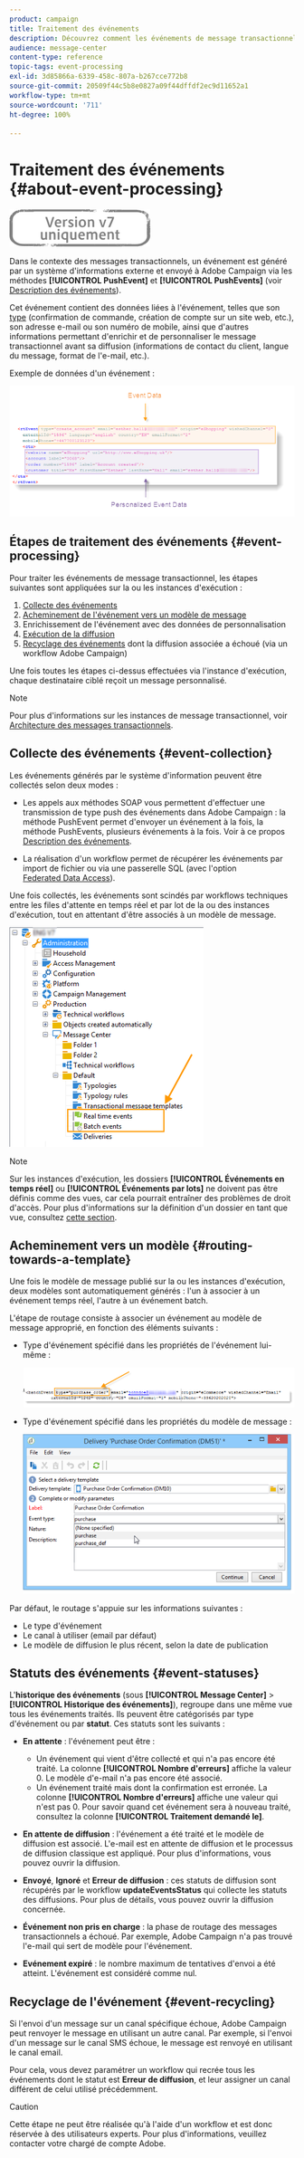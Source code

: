 ```yaml
---
product: campaign
title: Traitement des événements
description: Découvrez comment les événements de message transactionnel sont traités dans Adobe Campaign Classic.
audience: message-center
content-type: reference
topic-tags: event-processing
exl-id: 3d85866a-6339-458c-807a-b267cce772b8
source-git-commit: 20509f44c5b8e0827a09f44dffdf2ec9d11652a1
workflow-type: tm+mt
source-wordcount: '711'
ht-degree: 100%

---
```


# Traitement des événements {#about-event-processing}

![](../../assets/v7-only.svg)

Dans le contexte des messages transactionnels, un événement est généré par un système d&#39;informations externe et envoyé à Adobe Campaign via les méthodes **[!UICONTROL PushEvent]** et **[!UICONTROL PushEvents]** (voir [Description des événements](../../message-center/using/event-description.md)).

Cet événement contient des données liées à l&#39;événement, telles que son [type](../../message-center/using/creating-event-types.md) (confirmation de commande, création de compte sur un site web, etc.), son adresse e-mail ou son numéro de mobile, ainsi que d&#39;autres informations permettant d&#39;enrichir et de personnaliser le message transactionnel avant sa diffusion (informations de contact du client, langue du message, format de l&#39;e-mail, etc.).

Exemple de données d&#39;un événement :

![](assets/messagecenter_events_request_001.png)

## Étapes de traitement des événements {#event-processing}

Pour traiter les événements de message transactionnel, les étapes suivantes sont appliquées sur la ou les instances d&#39;exécution :

1. [Collecte des événements](#event-collection)
1. [Acheminement de l&#39;événement vers un modèle de message](#routing-towards-a-template)
1. Enrichissement de l&#39;événement avec des données de personnalisation
1. [Exécution de la diffusion](../../message-center/using/delivery-execution.md)
1. [Recyclage des événements](#event-recycling) dont la diffusion associée a échoué (via un workflow Adobe Campaign)

Une fois toutes les étapes ci-dessus effectuées via l&#39;instance d&#39;exécution, chaque destinataire ciblé reçoit un message personnalisé.

>[!NOTE]
>
>Pour plus d&#39;informations sur les instances de message transactionnel, voir [Architecture des messages transactionnels](../../message-center/using/transactional-messaging-architecture.md).


## Collecte des événements {#event-collection}

Les événements générés par le système d&#39;information peuvent être collectés selon deux modes :

* Les appels aux méthodes SOAP vous permettent d&#39;effectuer une transmission de type push des événements dans Adobe Campaign : la méthode PushEvent permet d&#39;envoyer un événement à la fois, la méthode PushEvents, plusieurs événements à la fois. Voir à ce propos [Description des événements](../../message-center/using/event-description.md).

* La réalisation d&#39;un workflow permet de récupérer les événements par import de fichier ou via une passerelle SQL (avec l&#39;option [Federated Data Access](../../installation/using/about-fda.md)).

Une fois collectés, les événements sont scindés par workflows techniques entre les files d&#39;attente en temps réel et par lot de la ou des instances d&#39;exécution, tout en attentant d&#39;être associés à un modèle de message.

![](assets/messagecenter_events_queues_001.png)

>[!NOTE]
>
>Sur les instances d&#39;exécution, les dossiers **[!UICONTROL Événements en temps réel]** ou **[!UICONTROL Événements par lots]** ne doivent pas être définis comme des vues, car cela pourrait entraîner des problèmes de droit d&#39;accès. Pour plus d&#39;informations sur la définition d&#39;un dossier en tant que vue, consultez [cette section](../../platform/using/access-management-folders.md).

## Acheminement vers un modèle {#routing-towards-a-template}

Une fois le modèle de message publié sur la ou les instances d&#39;exécution, deux modèles sont automatiquement générés : l&#39;un à associer à un événement temps réel, l&#39;autre à un événement batch.

L&#39;étape de routage consiste à associer un événement au modèle de message approprié, en fonction des éléments suivants :

* Type d&#39;événement spécifié dans les propriétés de l&#39;événement lui-même :

   ![](assets/messagecenter_event_type_001.png)

* Type d&#39;événement spécifié dans les propriétés du modèle de message :

   ![](assets/messagecenter_event_type_002.png)

Par défaut, le routage s&#39;appuie sur les informations suivantes :

* Le type d&#39;événement
* Le canal à utiliser (email par défaut)
* Le modèle de diffusion le plus récent, selon la date de publication

## Statuts des événements {#event-statuses}

L&#39;**historique des événements** (sous **[!UICONTROL Message Center]** > **[!UICONTROL Historique des événements]**), regroupe dans une même vue tous les événements traités. Ils peuvent être catégorisés par type d&#39;événement ou par **statut**. Ces statuts sont les suivants :

* **En attente** : l&#39;événement peut être :

   * Un événement qui vient d&#39;être collecté et qui n&#39;a pas encore été traité. La colonne **[!UICONTROL Nombre d&#39;erreurs]** affiche la valeur 0. Le modèle d&#39;e-mail n&#39;a pas encore été associé.
   * Un événement traité mais dont la confirmation est erronée. La colonne **[!UICONTROL Nombre d&#39;erreurs]** affiche une valeur qui n&#39;est pas 0. Pour savoir quand cet événement sera à nouveau traité, consultez la colonne **[!UICONTROL Traitement demandé le]**.

* **En attente de diffusion** : l&#39;événement a été traité et le modèle de diffusion est associé. L&#39;e-mail est en attente de diffusion et le processus de diffusion classique est appliqué. Pour plus d&#39;informations, vous pouvez ouvrir la diffusion.
* **Envoyé**, **Ignoré** et **Erreur de diffusion** : ces statuts de diffusion sont récupérés par le workflow **updateEventsStatus** qui collecte les statuts des diffusions. Pour plus de détails, vous pouvez ouvrir la diffusion concernée.
* **Événement non pris en charge** : la phase de routage des messages transactionnels a échoué. Par exemple, Adobe Campaign n&#39;a pas trouvé l&#39;e-mail qui sert de modèle pour l&#39;événement.
* **Evénement expiré** : le nombre maximum de tentatives d&#39;envoi a été atteint. L&#39;événement est considéré comme nul.

## Recyclage de l&#39;événement {#event-recycling}

Si l&#39;envoi d&#39;un message sur un canal spécifique échoue, Adobe Campaign peut renvoyer le message en utilisant un autre canal. Par exemple, si l&#39;envoi d&#39;un message sur le canal SMS échoue, le message est renvoyé en utilisant le canal email.

Pour cela, vous devez paramétrer un workflow qui recrée tous les événements dont le statut est **Erreur de diffusion**, et leur assigner un canal différent de celui utilisé précédemment.

>[!CAUTION]
>
>Cette étape ne peut être réalisée qu&#39;à l&#39;aide d&#39;un workflow et est donc réservée à des utilisateurs experts. Pour plus d&#39;informations, veuillez contacter votre chargé de compte Adobe.